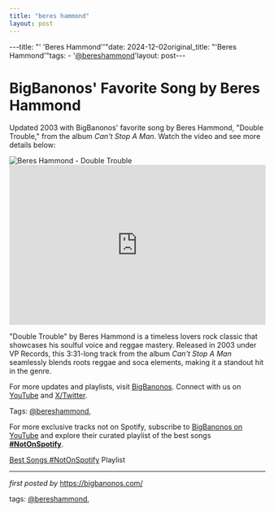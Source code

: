 ```yaml
---
title: "beres hammond"
layout: post
---
```

---title: "' 'Beres Hammond''"date: 2024-12-02original_title: "'Beres Hammond'"tags:  - '[@bereshammond](/tags/bereshammond/)'layout: post---<!-- Post Title --><h1 >BigBanonos' Favorite Song by Beres Hammond</h1> <!-- Introductory Text --><p >Updated 2003 with BigBanonos' favorite song by Beres Hammond, "Double Trouble," from the album *Can't Stop A Man*. Watch the video and see more details below:</p> <!-- Featured Image --><div > <img src="https://encrypted-tbn0.gstatic.com/images?q=tbn:ANd9GcRQVjtl7k1XAZyKxk8xzApo8DSMiwgYe_aUkg&s" alt="Beres Hammond - Double Trouble" /></div> <!-- YouTube Video Embed --><div > <iframe width="100%" height="315" src="https://www.youtube.com/embed/0B3hqwbKbkc" title="Double Trouble" frameborder="0" allow="accelerometer; autoplay; clipboard-write; encrypted-media; gyroscope; picture-in-picture; web-share" referrerpolicy="strict-origin-when-cross-origin" allowfullscreen></iframe></div> <!-- Song Information --><div > <p>"Double Trouble" by Beres Hammond is a timeless lovers rock classic that showcases his soulful voice and reggae mastery. Released in 2003 under VP Records, this 3:31-long track from the album *Can't Stop A Man* seamlessly blends roots reggae and soca elements, making it a standout hit in the genre.</p></div> <!-- Footer Links --><div > <p>For more updates and playlists, visit <a href="https://bigbanonos.com/" target="_blank">BigBanonos</a>. Connect with us on <a href="https://www.youtube.com/[@BigBanonos](/tags/BigBanonos/)" target="_blank">YouTube</a> and <a href="https://x.com/bigbanonos" target="_blank">X/Twitter</a>.</p></div> <!-- Tags --><p >Tags: [@bereshammond](/tags/bereshammond/),</p><!--Subscribe and Playlist Links--><div>    <p>For more exclusive tracks not on Spotify, subscribe to <a href="https://www.youtube.com/[@BigBanonos](/tags/BigBanonos/)" target="_blank">BigBanonos on YouTube</a> and explore their curated playlist of the best songs <strong>[#NotOnSpotify](/tags/NotOnSpotify/)</strong>.</p>    <p><a href="https://www.youtube.com/playlist?list=PLtuNtuTatqI0kFahUCbtbfenC_ET5O_tr" target="_blank">Best Songs [#NotOnSpotify](/tags/NotOnSpotify/) Playlist<br /></a></p></div><hr /><p><em>first posted by</em> <a href="https://bigbanonos.com/" rel="noopener" target="_new">https://bigbanonos.com/</a></p><p>tags: [@bereshammond](/tags/bereshammond/),</p>